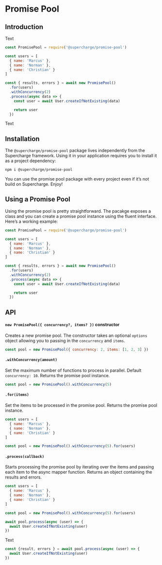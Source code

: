 # Promise Pool


## Introduction
Text

```js
const PromisePool = require('@supercharge/promise-pool')

const users = [
  { name: 'Marcus' },
  { name: 'Norman' },
  { name: 'Christian' }
]

const { results, errors } = await new PromisePool()
  .for(users)
  .withConcurrency(2)
  .process(async data => {
    const user = await User.createIfNotExisting(data)

    return user
  })
```

Text


## Installation
The `@supercharge/promise-pool` package lives independently from the Supercharge framework. Using it in your application requires you to install it as a project dependency:

```bash
npm i @supercharge/promise-pool
```

You can use the promise pool package with every project even if it’s not build on Supercharge. Enjoy!


## Using a Promise Pool
Using the promise pool is pretty straightforward. The pacakge exposes a class and you can create a promise pool instance using the fluent interface. Here’s a working example:

```js
const PromisePool = require('@supercharge/promise-pool')

const users = [
  { name: 'Marcus' },
  { name: 'Norman' },
  { name: 'Christian' }
]

const { results, errors } = await new PromisePool()
  .for(users)
  .withConcurrency(2)
  .process(async data => {
    const user = await User.createIfNotExisting(data)

    return user
  })
```


## API

#### `new PromisePool({ concurrency?, items? })` constructor
Creates a new promise pool. The constructor takes an optional `options` object allowing you to passing in the `concurrency` and `items`.

```js
const pool = new PromisePool({ concurrency: 2, items: [1, 2, 3] })
```


#### `.withConcurrency(amount)`
Set the maximum number of functions to process in parallel. Default `concurrency: 10`. Returns the promise pool instance.

```js
const pool = new PromisePool().withConcurrency(5)
```


#### `.for(items)`
Set the items to be processed in the promise pool. Returns the promise pool instance.

```js
const users = [
  { name: 'Marcus' },
  { name: 'Norman' },
  { name: 'Christian' }
]

const pool = new PromisePool().withConcurrency(5).for(users)
```


#### `.process(callback)`
Starts processing the promise pool by iterating over the items and passing each item to the async mapper function. Returns an object containing the results and errors.

```js
const users = [
  { name: 'Marcus' },
  { name: 'Norman' },
  { name: 'Christian' }
]

const pool = new PromisePool().withConcurrency(5).for(users)

await pool.process(async (user) => {
  await User.createIfNotExisting(user)
})
```

Text

```js
const {result, errors } = await pool.process(async (user) => {
  await User.createIfNotExisting(user)
})
```

